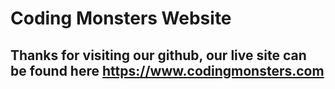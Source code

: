 # Coding Monsters Website

## Thanks for visiting our github, our live site can be found here https://www.codingmonsters.com